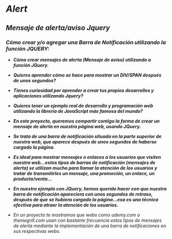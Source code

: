 # **_Alert_**

## _Mensaje de alerta/aviso Jquery_

### **_Cómo crear y/o agregar una Barra de Notificación utilizando la función JQUERY:_**

- **_Cómo crear mensajes de alerta (Mensaje de aviso) utilizando a función JQuery._**

- **_Quieres aprender cómo se hace para mostrar un DIV/SPAN después de unos segundos?_**

- **_Tienes curiosidad por aprender a crear tus propios desarrollos y aplicaciones utilizando Jquery?_**

- **_Quieres tener un ejemplo real de desarrollo y programación web utilizando la librería de JavaScript más famosa del mundo?_**

- **_En este proyecto, queremos compartir contigo la forma de crear un mensaje de alerta en nuestra página web, usando JQuery._**

- **_Se trata de una barra de notificación situada en la parte superior de nuestra web, que aparece después de unos segundos de haberse cargado la página._**

- **_Es ideal para mostrar mensajes o enlaces a los usuarios que visiten nuestra web...estos tipos de barras de notificación (mensajes de alerta) se utilizan mucho para llamar la atención de los usuarios y tratar de transmitirles un mensaje, una promoción, un enlace, un producto/venta..._**

- **_En nuestro ejemplo con JQuery, hemos querido hacer con que nuestra barra de notificación apareciera con unos segundos de retraso, después de que se hubiera cargado la página...esa es una técnica efectiva para atraer la atención de los usuarios._**

- _En un proyecto te mostramos que webs como udemy.com o themegrill.com usan con bastante frecuencia estos tipos de mensajes de alerta mediante la implementación de una barra de notificaciones en sus respectivas webs._
